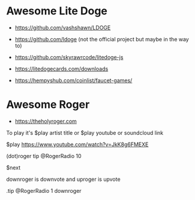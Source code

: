 # Awesome Lite Doge

* https://github.com/vashshawn/LDOGE
* https://github.com/ldoge (not the official project but maybe in the way to)
* https://github.com/skyrawrcode/litedoge-js


* https://litedogecards.com/downloads
* https://hempyshub.com/coinlist/faucet-games/

# Awesome Roger

* https://theholyroger.com

To play it's $play artist title or $play youtube or soundcloud link

$play https://www.youtube.com/watch?v=JkK8g6FMEXE

(dot)roger tip @RogerRadio 10

$next

downroger is downvote and uproger is upvote

.tip @RogerRadio 1 downroger

